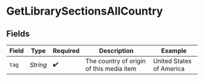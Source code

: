 # GetLibrarySectionsAllCountry


## Fields

| Field                                    | Type                                     | Required                                 | Description                              | Example                                  |
| ---------------------------------------- | ---------------------------------------- | ---------------------------------------- | ---------------------------------------- | ---------------------------------------- |
| `tag`                                    | *String*                                 | :heavy_check_mark:                       | The country of origin of this media item | United States of America                 |
